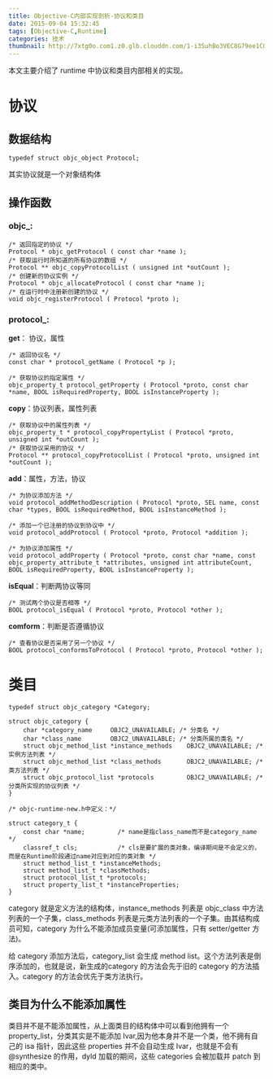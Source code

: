 ```yaml
---
title: Objective-C内部实现剖析-协议和类目
date: 2015-09-04 15:32:45
tags: [Objective-C,Runtime]
categories: 技术
thumbnail: http://7xtg0o.com1.z0.glb.clouddn.com/1-i3SuhBo3VEC8G79ee1CQ5w.jpeg
---
```

本文主要介绍了 runtime 中协议和类目内部相关的实现。

<!--more-->

# 协议
## 数据结构
``` objc
typedef struct objc_object Protocol;
```
其实协议就是一个对象结构体
## 操作函数
### **objc_**:
``` objc
/* 返回指定的协议 */
Protocol * objc_getProtocol ( const char *name );
/* 获取运行时所知道的所有协议的数组 */
Protocol ** objc_copyProtocolList ( unsigned int *outCount );
/* 创建新的协议实例 */
Protocol * objc_allocateProtocol ( const char *name );
/* 在运行时中注册新创建的协议 */
void objc_registerProtocol ( Protocol *proto );
```
### **protocol_**:
**get**： 协议，属性
``` objc
/* 返回协议名 */
const char * protocol_getName ( Protocol *p );

/* 获取协议的指定属性 */
objc_property_t protocol_getProperty ( Protocol *proto, const char *name, BOOL isRequiredProperty, BOOL isInstanceProperty );
```
**copy**：协议列表，属性列表
``` objc
/* 获取协议中的属性列表 */
objc_property_t * protocol_copyPropertyList ( Protocol *proto, unsigned int *outCount );
/* 获取协议采用的协议 */
Protocol ** protocol_copyProtocolList ( Protocol *proto, unsigned int *outCount );
```
**add**：属性，方法，协议
``` objc
/* 为协议添加方法 */
void protocol_addMethodDescription ( Protocol *proto, SEL name, const char *types, BOOL isRequiredMethod, BOOL isInstanceMethod );

/* 添加一个已注册的协议到协议中 */
void protocol_addProtocol ( Protocol *proto, Protocol *addition );

/* 为协议添加属性 */
void protocol_addProperty ( Protocol *proto, const char *name, const objc_property_attribute_t *attributes, unsigned int attributeCount, BOOL isRequiredProperty, BOOL isInstanceProperty );
```
**isEqual**：判断两协议等同
``` objc
/* 测试两个协议是否相等 */
BOOL protocol_isEqual ( Protocol *proto, Protocol *other );
```
**comform**：判断是否遵循协议
``` objc
/* 查看协议是否采用了另一个协议 */
BOOL protocol_conformsToProtocol ( Protocol *proto, Protocol *other );
```
# 类目
``` objc
typedef struct objc_category *Category;

struct objc_category {
    char *category_name     OBJC2_UNAVAILABLE; /* 分类名 */
    char *class_name        OBJC2_UNAVAILABLE; /* 分类所属的类名 */
    struct objc_method_list *instance_methods    OBJC2_UNAVAILABLE; /* 实例方法列表 */
    struct objc_method_list *class_methods       OBJC2_UNAVAILABLE; /* 类方法列表 */
    struct objc_protocol_list *protocols         OBJC2_UNAVAILABLE; /* 分类所实现的协议列表 */
}  

/* objc-runtime-new.h中定义：*/

struct category_t {
    const char *name;         /* name是指class_name而不是category_name */
    classref_t cls;           /* cls是要扩展的类对象，编译期间是不会定义的，而是在Runtime阶段通过name对应到对应的类对象 */
    struct method_list_t *instanceMethods;       
    struct method_list_t *classMethods;
    struct protocol_list_t *protocols;
    struct property_list_t *instanceProperties;  
}
```
category 就是定义方法的结构体，instance_methods 列表是 objc_class 中方法列表的一个子集，class_methods 列表是元类方法列表的一个子集。由其结构成员可知，category 为什么不能添加成员变量(可添加属性，只有 setter/getter 方法)。

给 category 添加方法后，category_list 会生成 method list。这个方法列表是倒序添加的，也就是说，新生成的category 的方法会先于旧的 category 的方法插入。category 的方法会优先于类方法执行。
## 类目为什么不能添加属性
类目并不是不能添加属性，从上面类目的结构体中可以看到他拥有一个 property_list，分类其实是不能添加 Ivar,因为他本身并不是一个类，他不拥有自己的 isa 指针，因此这些 properties 并不会自动生成 Ivar，也就是不会有 @synthesize 的作用，dyld 加载的期间，这些 categories 会被加载并 patch 到相应的类中。
